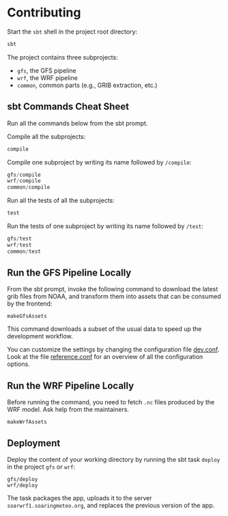 # Contributing

Start the `sbt` shell in the project root directory:

~~~ sh
sbt
~~~

The project contains three subprojects:

- `gfs`, the GFS pipeline
- `wrf`, the WRF pipeline
- `common`, common parts (e.g., GRIB extraction, etc.)

## sbt Commands Cheat Sheet

Run all the commands below from the sbt prompt.

Compile all the subprojects:

~~~ sbt
compile
~~~

Compile one subproject by writing its name followed by `/compile`:

~~~ sbt
gfs/compile
wrf/compile
common/compile
~~~

Run all the tests of all the subprojects:

~~~ sbt
test
~~~

Run the tests of one subproject by writing its name followed by `/test`:

~~~ sbt
gfs/test
wrf/test
common/test
~~~

## Run the GFS Pipeline Locally

From the sbt prompt, invoke the following command to download
the latest grib files from NOAA, and transform them into
assets that can be consumed by the frontend:

~~~
makeGfsAssets
~~~

This command downloads a subset of the usual data to speed up the development workflow.

You can customize the settings by changing the configuration file [dev.conf](gfs/dev.conf). Look at the file [reference.conf](gfs/src/main/resources/reference.conf) for an overview of all the configuration options.

## Run the WRF Pipeline Locally

Before running the command, you need to fetch `.nc` files produced by the WRF model. Ask help from the maintainers.

~~~
makeWrfAssets
~~~

## Deployment

Deploy the content of your working directory by running the sbt task `deploy` in the project `gfs` or `wrf`:

~~~
gfs/deploy
wrf/deploy
~~~

The task packages the app, uploads it to the server `soarwrf1.soaringmeteo.org`, and replaces the previous version of the app.
